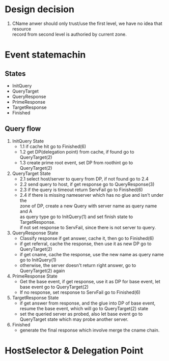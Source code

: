 # Design decision
1. CName anwer should only trust/use the first level, we have no idea that resource   
   record from second level is authoried by current zone.

# Event statemachin
## States
- InitQuery 
- QueryTarget
- QueryResponse
- PrimeResponse
- TargetResponse
- Finished

## Query flow
1. InitQuery State
   * 1.1 if cache hit go to Finished(6)
   * 1.2 get DP(delegation point) from cache, if found go to QueryTarget(2)
   * 1.3 create prime root event, set DP from roothint go to QueryTarget(2)
2. QueryTarget State
   * 2.1 select host/server to query from DP, if not found go to 2.4
   * 2.2 send query to host, if get response go to QueryResponse(3)
   * 2.3 if the query is timeout return ServFail go to Finished(6)
   * 2.4 if there is missing nameserver which has no glue and isn't under the   
         zone of DP, create a new Query with server name as query name and A  
         as query type go to InitQuery(1) and set finish state to TargetResponse.  
         if not set response to ServFail, since there is not server to query.  
3. QueryResponse State
   * Classify response if get answer, cache it, then go to Finished(6)
   * if get referral, cache the response, then use it as new DP go to QueryTarget(2)
   * if get cname, cache the response, use the new name as query name go to InitQuery(1) 
   * otherwise, the server doesn't return right answer, go to QueryTarget(2) again
4. PrimeResponse State
   * Get the base event, if get response, use it as DP for base event, let base
     event go to QueryTarget(2)
   * If no response, set response to ServFail go to Finished(6)
5. TargetResponse State
   * if get answer from response, and the glue into DP of base event, resume 
     the base event, which will go to QueryTarget(2) state
   * set the queried server as probed, also let base event go to QueryTarget state
     which may probe another server.
6. Finished
   * generate the final response which involve merge the cname chain.

# HostSelector & Delegation Point
